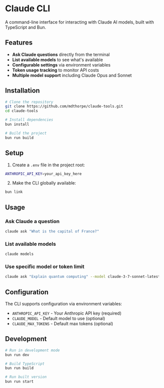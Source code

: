 # Claude CLI

A command-line interface for interacting with Claude AI models, built with TypeScript and Bun.

## Features

- **Ask Claude questions** directly from the terminal
- **List available models** to see what's available
- **Configurable settings** via environment variables
- **Token usage tracking** to monitor API costs
- **Multiple model support** including Claude Opus and Sonnet

## Installation

```bash
# Clone the repository
git clone https://github.com/mdthorpe/claude-tools.git
cd claude-tools

# Install dependencies
bun install

# Build the project
bun run build
```

## Setup

1. Create a `.env` file in the project root:
```bash
ANTHROPIC_API_KEY=your_api_key_here
```

2. Make the CLI globally available:
```bash
bun link
```

## Usage

### Ask Claude a question
```bash
claude ask "What is the capital of France?"
```

### List available models
```bash
claude models
```

### Use specific model or token limit
```bash
claude ask "Explain quantum computing" --model claude-3-7-sonnet-latest --tokens 500
```

## Configuration

The CLI supports configuration via environment variables:

- `ANTHROPIC_API_KEY` - Your Anthropic API key (required)
- `CLAUDE_MODEL` - Default model to use (optional)
- `CLAUDE_MAX_TOKENS` - Default max tokens (optional)

## Development

```bash
# Run in development mode
bun run dev

# Build TypeScript
bun run build

# Run built version
bun run start
```
